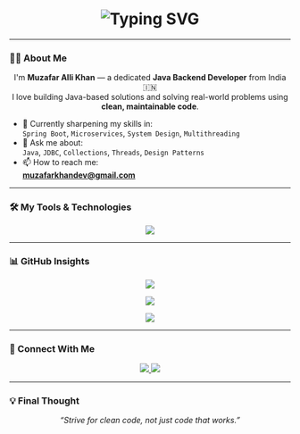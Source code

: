 <!-- README.md -->

<h1 align="center">
  <img src="https://readme-typing-svg.herokuapp.com?font=Fira+Code&size=30&duration=4000&pause=800&color=F7A41D&center=true&vCenter=true&multiline=true&width=600&lines=This+is+Muzafar;Welcome+to+my+Profile+%F0%9F%91%8B" alt="Typing SVG" />
</h1>

---

### 👨‍💻 About Me

<p align="center">
  I'm <strong>Muzafar Alli Khan</strong> — a dedicated <strong>Java Backend Developer</strong> from India 🇮🇳 <br />
  I love building Java-based solutions and solving real-world problems using <strong>clean, maintainable code</strong>.
</p>

- 🌱 Currently sharpening my skills in:  
  `Spring Boot`, `Microservices`, `System Design`, `Multithreading`
- 💬 Ask me about:  
  `Java`, `JDBC`, `Collections`, `Threads`, `Design Patterns`
- 📫 How to reach me:  
  **muzafarkhandev@gmail.com**

---

### 🛠️ My Tools & Technologies

<p align="center">
  <img src="https://skillicons.dev/icons?i=java,spring,mysql,hibernate,git,github,vscode,eclipse,html,css" />
</p>

---

### 📊 GitHub Insights

<p align="center">
  <img src="https://github-readme-stats.vercel.app/api?username=muzafar-dev&show_icons=true&theme=radical&border_radius=10" />
</p>

<p align="center">
  <img src="https://github-readme-streak-stats.herokuapp.com?user=muzafar-dev&theme=radical&border_radius=10" />
</p>

<p align="center">
  <img src="https://github-readme-stats.vercel.app/api/top-langs/?username=muzafar-dev&layout=compact&theme=radical&border_radius=10" />
</p>

---

### 🤝 Connect With Me

<p align="center">
  <a href="mailto:muzafarkhandev@gmail.com">
    <img src="https://img.shields.io/badge/Gmail-D14836?style=for-the-badge&logo=gmail&logoColor=white" />
  </a>
  <a href="https://linkedin.com/in/your-linkedin-id" target="_blank">
    <img src="https://img.shields.io/badge/LinkedIn-blue?style=for-the-badge&logo=linkedin&logoColor=white" />
  </a>
</p>

---

### 💡 Final Thought

<p align="center"><em>“Strive for clean code, not just code that works.”</em></p>
